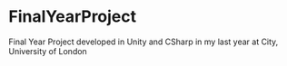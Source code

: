 # FinalYearProject
Final Year Project developed in Unity and CSharp in my last year at City, University of London
